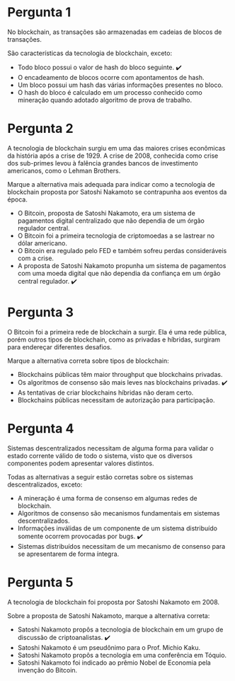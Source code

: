 # Pergunta 1
No blockchain, as transações são armazenadas em cadeias de blocos de transações.

São características da tecnologia de blockchain, exceto:

- Todo bloco possui o valor de hash do bloco seguinte. :heavy_check_mark:
- O encadeamento de blocos ocorre com apontamentos de hash.
- Um bloco possui um hash das várias informações presentes no bloco.
- O hash do bloco é calculado em um processo conhecido como mineração quando adotado algoritmo de prova de trabalho.

# Pergunta 2
A tecnologia de blockchain surgiu em uma das maiores crises econômicas da história após a crise de 1929. A crise de 2008, conhecida como crise dos sub-primes levou à falência grandes bancos de investimento americanos, como o Lehman Brothers.

Marque a alternativa mais adequada para indicar como a tecnologia de blockchain proposta por Satoshi Nakamoto se contrapunha aos eventos da época.

- O Bitcoin, proposta de Satoshi Nakamoto, era um sistema de pagamentos digital centralizado que não dependia de um órgão regulador central.
- O Bitcoin foi a primeira tecnologia de criptomoedas a se lastrear no dólar americano.
- O Bitcoin era regulado pelo FED e também sofreu perdas consideráveis com a crise.
- A proposta de Satoshi Nakamoto propunha um sistema de pagamentos com uma moeda digital que não dependia da confiança em um órgão central regulador. :heavy_check_mark:

# Pergunta 3
O Bitcoin foi a primeira rede de blockchain a surgir. Ela é uma rede pública, porém outros tipos de blockchain, como as privadas e híbridas, surgiram para endereçar diferentes desafios.

Marque a alternativa correta sobre tipos de blockchain:

- Blockchains públicas têm maior throughput que blockchains privadas.
- Os algoritmos de consenso são mais leves nas blockchains privadas.  :heavy_check_mark:
- As tentativas de criar blockchains híbridas não deram certo.
- Blockchains públicas necessitam de autorização para participação.


# Pergunta 4
Sistemas descentralizados necessitam de alguma forma para validar o estado corrente válido de todo o sistema, visto que os diversos componentes podem apresentar valores distintos.

Todas as alternativas a seguir estão corretas sobre os sistemas descentralizados, exceto: 

- A mineração é uma forma de consenso em algumas redes de blockchain.
- Algoritmos de consenso são mecanismos fundamentais em sistemas descentralizados.
- Informações inválidas de um componente de um sistema distribuído somente ocorrem provocadas por bugs.  :heavy_check_mark:
- Sistemas distribuídos necessitam de um mecanismo de consenso para se apresentarem de forma íntegra.

# Pergunta 5
A tecnologia de blockchain foi proposta por Satoshi Nakamoto em 2008.

Sobre a proposta de Satoshi Nakamoto, marque a alternativa correta:

- Satoshi Nakamoto propôs a tecnologia de blockchain em um grupo de discussão de criptoanalistas.  :heavy_check_mark:
- Satoshi Nakamoto é um pseudônimo para o Prof. Michio Kaku.
- Satoshi Nakamoto propôs a tecnologia em uma conferência em Tóquio.
- Satoshi Nakamoto foi indicado ao prêmio Nobel de Economia pela invenção do Bitcoin.

